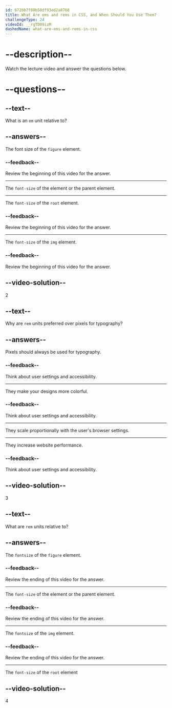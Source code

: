 ```yaml
---
id: 672bb7f08b58df93ed2a8768
title: What Are ems and rems in CSS, and When Should You Use Them?
challengeType: 24
videoId: __rgTD09izM
dashedName: what-are-ems-and-rems-in-css
---
```


# --description--

Watch the lecture video and answer the questions below.

# --questions--

## --text--

What is an `em` unit relative to?

## --answers--

The font size of the `figure` element.

### --feedback--

Review the beginning of this video for the answer.

---

The `font-size` of the element or the parent element.

---

The `font-size` of the `root` element.

### --feedback--

Review the beginning of this video for the answer.

---

The `font-size` of the `img` element.

### --feedback--

Review the beginning of this video for the answer.

## --video-solution--

2

## --text--

Why are `rem` units preferred over pixels for typography?

## --answers--

Pixels should always be used for typography.

### --feedback--

Think about user settings and accessibility.

---

They make your designs more colorful.

### --feedback--

Think about user settings and accessibility.

---

They scale proportionally with the user's browser settings.

---

They increase website performance.

### --feedback--

Think about user settings and accessibility.

## --video-solution--

3

## --text--

What are `rem` units relative to?

## --answers--

The `fontsize` of the `figure` element.

### --feedback--

Review the ending of this video for the answer.

---

The `font-size` of the element or the parent element.

### --feedback--

Review the ending of this video for the answer.

---

The `fontsize` of the `img` element.

### --feedback--

Review the ending of this video for the answer.

---

The `font-size` of the `root` element

## --video-solution--

4
